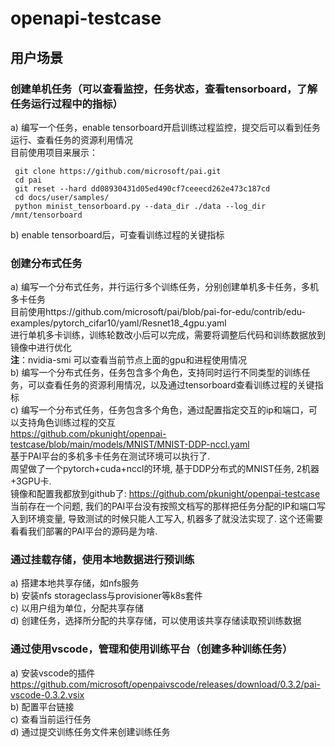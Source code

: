 # openapi-testcase

## 用户场景
### 创建单机任务（可以查看监控，任务状态，查看tensorboard，了解任务运行过程中的指标）
a) 编写一个任务，enable tensorboard开启训练过程监控，提交后可以看到任务运行、查看任务的资源利用情况   
 目前使用项目来展示：
 ```
  git clone https://github.com/microsoft/pai.git 
  cd pai 
  git reset --hard dd08930431d05ed490cf7ceeecd262e473c187cd 
  cd docs/user/samples/ 
  python minist_tensorboard.py --data_dir ./data --log_dir /mnt/tensorboard
 ```     
b) enable tensorboard后，可查看训练过程的关键指标   
### 创建分布式任务
a) 编写一个分布式任务，并行运行多个训练任务，分别创建单机多卡任务，多机多卡任务      
 目前使用https://github.com/microsoft/pai/blob/pai-for-edu/contrib/edu-examples/pytorch_cifar10/yaml/Resnet18_4gpu.yaml    
 进行单机多卡训练，训练轮数改小后可以完成，需要将调整后代码和训练数据放到镜像中进行优化      
 **注**：nvidia-smi 可以查看当前节点上面的gpu和进程使用情况   
b) 编写一个分布式任务，任务包含多个角色，支持同时运行不同类型的训练任务，可以查看任务的资源利用情况，以及通过tensorboard查看训练过程的关键指标   
c) 编写一个分布式任务，任务包含多个角色，通过配置指定交互的ip和端口，可以支持角色训练过程的交互   
  https://github.com/pkunight/openpai-testcase/blob/main/models/MNIST/MNIST-DDP-nccl.yaml   
  基于PAI平台的多机多卡任务在测试环境可以执行了.    
  周望做了一个pytorch+cuda+nccl的环境, 基于DDP分布式的MNIST任务, 2机器+3GPU卡.   
镜像和配置我都放到github了: https://github.com/pkunight/openpai-testcase   
当前存在一个问题, 我们的PAI平台没有按照文档写的那样把任务分配的IP和端口写入到环境变量, 导致测试的时候只能人工写入, 机器多了就没法实现了. 这个还需要看看我们部署的PAI平台的源码是为啥.   
### 通过挂载存储，使用本地数据进行预训练
a) 搭建本地共享存储，如nfs服务   
b) 安装nfs storageclass与provisioner等k8s套件   
c) 以用户组为单位，分配共享存储   
d) 创建任务，选择所分配的共享存储，可以使用该共享存储读取预训练数据   
### 通过使用vscode，管理和使用训练平台（创建多种训练任务）
a) 安装vscode的插件    
   https://github.com/microsoft/openpaivscode/releases/download/0.3.2/pai-vscode-0.3.2.vsix   
b) 配置平台链接   
c) 查看当前运行任务   
d) 通过提交训练任务文件来创建训练任务   